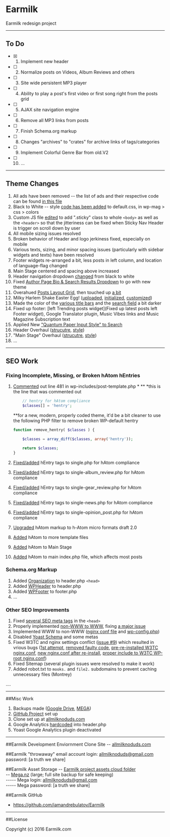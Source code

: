 # Earmilk
Earmilk redesign project

----------

## To Do
- [x] 1.  Implement new header
- [ ] 2.  Normalize posts on Videos, Album Reviews and others
- [ ] 3.  Site wide persistent MP3 player
- [ ] 4.  Ability to play a post's first video or first song right from the posts grid
- [ ] 5.  AJAX site navigation engine
- [ ] 6.  Remove all MP3 links from posts
- [ ] 7.  Finish Schema.org markup
- [ ] 8.  Changes "archives" to "crates" for archive links of tags/categories
- [ ] 9.  Implement Colorful Genre Bar from old.V2
- [ ] 10. ...

----------

## Theme Changes

1.  All ads have been removed -- the list of ads and their respective code can be found [in this file](https://github.com/iamandrebulatov/Earmilk/blob/master/google_ad_code_removed.html)
2.  Black to White -- style [code has been added](https://github.com/iamandrebulatov/Earmilk/commit/76d8365db5bd6f39aee36620a45ac9f06ee1eb23) to default.css, in wp-mag > css > colors
3.  Custom JS file [edited](https://github.com/iamandrebulatov/Earmilk/commit/219c0c4fef38c5675267fbf6e0994ab2d9324c83) to add ".sticky" class to whole `<body>` as well as the `<header>` so that the jitteriness can be fixed when Sticky Nav Header is trigger on scroll down by user
4.  All mobile sizing issues resolved
5.  Broken behavior of Header and logo jerkiness fixed, especially on mobile
6.  Various texts, sizing, and minor spacing issues (particularly with sidebar widgets and texts) have been resolved
7.  Footer widgets re-arranged a bit, less posts in left column, and location of language-flag changed
8.  Main Stage centered and spacing above increased
9.  Header navigation dropdown [changed](https://github.com/iamandrebulatov/Theme-Redesign-and-SEO-Overhaul/commit/2b238ca733386d81ee469e30a536f7d302fa3fd2) from black to white
10.  Fixed [Author Page Bio & Search Results Dropdown](https://github.com/iamandrebulatov/Theme-Redesign-and-SEO-Overhaul/commit/daae898d119f05d3d2e1cdf7d70cd2fb0041a9d5) to go with new theme
11.  Overahued [Posts Layout Grid](https://github.com/iamandrebulatov/Theme-Redesign-and-SEO-Overhaul/commit/9d4a1c6172d42ee777bccf3f3dc981f0ae6da540), then touched up [a bit](https://github.com/iamandrebulatov/Theme-Redesign-and-SEO-Overhaul/commit/7957d6620180102b85bc20d26a4078bd3a53f53a)
12.  Milky Harlem Shake Easter Egg! ([uploaded](https://github.com/iamandrebulatov/Theme-Redesign-and-SEO-Overhaul/commit/c4def416f5cbfe6b85892275aa9f64ab191108a7), [initialized](https://github.com/iamandrebulatov/Theme-Redesign-and-SEO-Overhaul/commit/30dd4a130a6853e4cc22767904c770d0d4031ef5), [customized](https://github.com/iamandrebulatov/Theme-Redesign-and-SEO-Overhaul/commit/4299872c04786433a892952af7c290aa1776e767))
13.  Made the color of the [various title bars](https://github.com/iamandrebulatov/Theme-Redesign-and-SEO-Overhaul/commit/f3eb88b5eca4e0e1528313411e9ba332c1017d06) and the [search field](https://github.com/iamandrebulatov/Theme-Redesign-and-SEO-Overhaul/commit/bd9b43708e82a8ed9df30ad0b27c209678dc2bf5) a bit darker
14.  Fixed up footer: [left Trending posts widget](Fixed up latest posts left Footer widget), Google Translator plugin, Music Vibes links and Music Magazine Subscription text
15.  Applied New ["Quantum Paper Input Style" to Search](https://github.com/iamandrebulatov/Theme-Redesign-and-SEO-Overhaul/commit/bb457e91b08bfd7a71cec4422062272358cb615a)
16.  Header Overhaul ([strucutre](https://github.com/iamandrebulatov/Theme-Redesign-and-SEO-Overhaul/commit/4a20c510c1dd740cfc7445d8216d5929f8d6771b), [style](https://github.com/iamandrebulatov/Theme-Redesign-and-SEO-Overhaul/commit/2097af47067b36670ef11db1268e621210aef968))
17.  "Main Stage" Overhaul ([strucutre](https://github.com/iamandrebulatov/Theme-Redesign-and-SEO-Overhaul/commit/4a20c510c1dd740cfc7445d8216d5929f8d6771b), [style](https://github.com/iamandrebulatov/Theme-Redesign-and-SEO-Overhaul/commit/2097af47067b36670ef11db1268e621210aef968))
18.  ...



--------


## SEO Work

### Fixing Incomplete, Missing, or Broken hAtom hEntries
1.  [Commented](https://github.com/iamandrebulatov/Theme-Redesign-and-SEO-Overhaul/commit/f739b32c3a899139df1f09f8503bb7e3b889c595) out line 481 in wp-includes/post-template.php * **
	*this is the line that was commented out
	```php
		// hentry for hAtom compliance
		$classes[] = 'hentry';
	```
	
	**for a new, modern, properly coded theme, it'd be a bit cleaner to use the following PHP filter to remove broken WP-default hentry
	```php 
	function remove_hentry( $classes ) {
	
		$classes = array_diff($classes, array('hentry'));	
	
		return $classes;
	}
	```
2.  [Fixed/added](https://github.com/iamandrebulatov/Theme-Redesign-and-SEO-Overhaul/commit/ee7a6f878ce6059e7928fb035c7097e1c8af71af) hEntry tags to single.php for hAtom compliance 
3.  [Fixed/added](https://github.com/iamandrebulatov/Theme-Redesign-and-SEO-Overhaul/commit/a8d43e50ff6e36abbb060696bdd341c515830e96) hEntry tags to single-album_review.php for hAtom compliance
4.  [Fixed/added](https://github.com/iamandrebulatov/Theme-Redesign-and-SEO-Overhaul/commit/a019edc974797065dc7907d668cce4cd1db23161) hEntry tags to single-gear_review.php for hAtom compliance
5.  [Fixed/added](https://github.com/iamandrebulatov/Theme-Redesign-and-SEO-Overhaul/commit/85dff92be297808caad3ca5669d8df8f64fba686) hEntry tags to single-news.php for hAtom compliance
6.  [Fixed/added](https://github.com/iamandrebulatov/Theme-Redesign-and-SEO-Overhaul/commit/9ee1ce9fad6d9873e0a89fce5949e414215239e0) hEntry tags to single-opinion_post.php for hAtom compliance
7.  [Upgraded](https://github.com/iamandrebulatov/Theme-Redesign-and-SEO-Overhaul/commit/428245db1b09509477f1083e7074fb6fc27b3d55) hAtom markup to h-Atom micro formats draft 2.0  
8.  [Added](https://github.com/iamandrebulatov/Theme-Redesign-and-SEO-Overhaul/commit/7c3ffe91e9356fb5eaf6f0a2809c13850683fc6f) hAtom to more template files  
9.  [Added](https://github.com/iamandrebulatov/Theme-Redesign-and-SEO-Overhaul/commit/650f67978b9d55bf8d4ffbe4318096a73909161a) hAtom to Main Stage  
10.  [Added](https://github.com/iamandrebulatov/Theme-Redesign-and-SEO-Overhaul/commit/13444148516b57421122eebdcd23801f8a397721) hAtom to main index.php file, which affects most posts  

### Schema.org Markup
1.  Added [Organization](https://github.com/iamandrebulatov/Theme-Redesign-and-SEO-Overhaul/commit/a2bf2a07e859375ba648f950fbb9191dba17ddb9) to header.php `<head>` 
2.  Added [WPHeader](https://github.com/iamandrebulatov/Theme-Redesign-and-SEO-Overhaul/commit/3050ed60394655363ed560486c89b06cade8370e) to header.php 
3.  Added [WPFooter](https://github.com/iamandrebulatov/Theme-Redesign-and-SEO-Overhaul/commit/27d372ccd87769f519af096f281c88e1140f6b22) to footer.php
4.  ...  

### Other SEO Improvements
1.  Fixed [several SEO meta tags](https://github.com/iamandrebulatov/Theme-Redesign-and-SEO-Overhaul/commit/e1c3ea5b8bec65dfd01133c80fed9b6ac2bc64fb) in the `<head>`
2.  Properly implemented [non-WWW to WWW](https://github.com/iamandrebulatov/Theme-Redesign-and-SEO-Overhaul/commit/b8cf6d709cdbd301c313d19446f7e60b6babc4b9), fixing [a major issue](https://github.com/iamandrebulatov/Theme-Redesign-and-SEO-Overhaul/issues/7)
3.  Implemented WWW to non-WWW ([nginx conf file](https://github.com/iamandrebulatov/Theme-Redesign-and-SEO-Overhaul/commit/4a8542f3e97eb5bbc1284fcaacf6fd9703c35d45) and [wp-config.php](https://github.com/iamandrebulatov/Theme-Redesign-and-SEO-Overhaul/commit/53677c65e5cc31da7501774d5cdd86dcc0f1c38c))
4.  Disabled [Yoast Schema](https://github.com/iamandrebulatov/Theme-Redesign-and-SEO-Overhaul/commit/d301eb3407232d5b013cca4d4cb0a49a3216740d) and some metas
5.  Fixed W3TC and nginx settings conflict ([issue #9](https://github.com/iamandrebulatov/Theme-Redesign-and-SEO-Overhaul/issues/9)) which resulted in vrious bugs ([1st attempt](https://github.com/iamandrebulatov/Theme-Redesign-and-SEO-Overhaul/commit/052036f4d05161d8517bd753301017d95a527a0d), [removed faulty code](https://github.com/iamandrebulatov/Theme-Redesign-and-SEO-Overhaul/commit/9dab1576dd21e8abb28171c09ad41d750f73aa22), [pre-re-installed W3TC nginx.conf](https://github.com/iamandrebulatov/Theme-Redesign-and-SEO-Overhaul/commit/19563ceb9adb83931704c66386d7201cad678782), [new nginx.conf after re-install](https://github.com/iamandrebulatov/Theme-Redesign-and-SEO-Overhaul/commit/726bec3e5e0ca09a04b82222f384d5ac1dcd4f57), [proper include to W3TC WP-root nginx.conf](https://github.com/iamandrebulatov/Theme-Redesign-and-SEO-Overhaul/commit/f00971312eb2af3849e50f8bb73412ca2faa5744))
6.  Fixed Sitemap (several plugin issues were resolved to make it work)
7.  Added robot.txt to `mooks.` and `file2.` subdomains to prevent caching unnecessary files (Montrey)



....


--------


##Misc Work
1.  Backups made ([Google Drive](https://drive.google.com/open?id=0B_40KgH9jS_Nckt0SW5JTFo0Qnc), [MEGA](http://mega.nz))
2.  [GitHub Project](https://github.com/iamandrebulatov/Earmilk) set up
3.  Clone set up at [allmilknoduds.com](http://allmilknoduds.com)
4.  Google Analytics [hardcoded](https://github.com/iamandrebulatov/Theme-Redesign-and-SEO-Overhaul/commit/e1d21cade3c382300f30241dfcefe850a32d2dbd) into header.php
5.  Yoast Google Analytics plugin deactivated



--------


##Earmilk Development Enviornment Clone Site
-- [allmilknoduds.com](http://allmilknoduds.com)


##Earmilk "throwaway" email account
login:  allmilknoduds@gmail.com  
password:  [a truth we share]


##Earmilk Asset Storage
-- [Earmilk project assets cloud folder](https://drive.google.com/open?id=0B_40KgH9jS_Nckt0SW5JTFo0Qnc)  
-- [Mega.nz](http://mega.nz) (large; full site backup for safe keeping)  
----- Mega login:  allmilknoduds@gmail.com  
----- Mega password:  [a truth we share]


##Earmilk GitHub
- https://github.com/iamandrebulatov/Earmilk


----------


##License

Copyright (c) 2016 Earmilk.com

